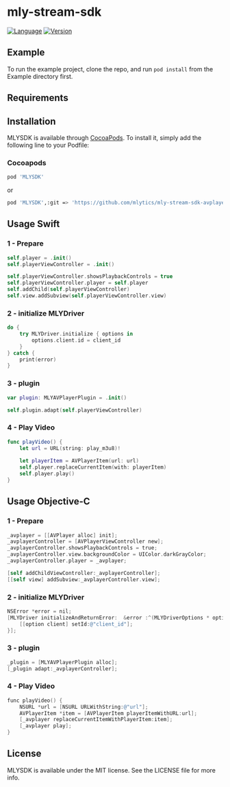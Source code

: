 # mly-stream-sdk

[![Language](https://img.shields.io/badge/Swift-5.0-green.svg?style=flat)](http://cocoapods.org/pods/MLYSDK) 
[![Version](https://img.shields.io/badge/version-0.1.2-blue)](https://github.com/mlytics/mly-stream-sdk-avplayer/releases/tag/0.1.2) 

## Example

To run the example project, clone the repo, and run `pod install` from the Example directory first.

## Requirements

## Installation

MLYSDK is available through [CocoaPods](https://cocoapods.org). To install
it, simply add the following line to your Podfile: 

### Cocoapods

```bash
pod 'MLYSDK' 
```

or

```bash
pod 'MLYSDK',:git => 'https://github.com/mlytics/mly-stream-sdk-avplayer.git'
```


## Usage Swift

### 1 - Prepare  ###
 
```swift
self.player = .init()
self.playerViewController = .init()

self.playerViewController.showsPlaybackControls = true
self.playerViewController.player = self.player
self.addChild(self.playerViewController)
self.view.addSubview(self.playerViewController.view)
``` 

### 2 - initialize  MLYDriver ###

```swift 
do {
    try MLYDriver.initialize { options in
        options.client.id = client_id 
    }
} catch {
    print(error)
}
```

### 3 - plugin  ###

```swift    
var plugin: MLYAVPlayerPlugin = .init()

self.plugin.adapt(self.playerViewController)
```


### 4 - Play Video  ###

```swift 
func playVideo() {
    let url = URL(string: play_m3u8)!
 
    let playerItem = AVPlayerItem(url: url)
    self.player.replaceCurrentItem(with: playerItem)
    self.player.play()
}
```


## Usage Objective-C

### 1 - Prepare  ###
 
```objective-c
_avplayer = [[AVPlayer alloc] init];
_avplayerController = [AVPlayerViewController new];
_avplayerController.showsPlaybackControls = true;
_avplayerController.view.backgroundColor = UIColor.darkGrayColor;
_avplayerController.player = _avplayer;

[self addChildViewController:_avplayerController];
[[self view] addSubview:_avplayerController.view];
``` 

### 2 - initialize  MLYDriver ###
```objective-c 
NSError *error = nil;
[MLYDriver initializeAndReturnError:  &error :^(MLYDriverOptions * option) {
    [[option client] setId:@"client_id"]; 
}];
```

### 3 - plugin  ###

```objective-c    
_plugin = [MLYAVPlayerPlugin alloc];
[_plugin adapt:_avplayerController];
```


### 4 - Play Video  ###

```objective-c 
func playVideo() {
    NSURL *url = [NSURL URLWithString:@"url"];
    AVPlayerItem *item = [AVPlayerItem playerItemWithURL:url];
    [_avplayer replaceCurrentItemWithPlayerItem:item];
    [_avplayer play];
}
```


## License

MLYSDK is available under the MIT license. See the LICENSE file for more info.

